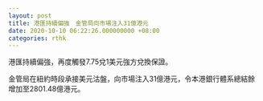 ```yaml
---
layout: post
title: 港匯持續偏強　金管局向市場注入31億港元
date: 2020-10-10 06:22:26.000000000 +08:00
categories: rthk
---
```


港匯持續偏強，再度觸發7.75兌1美元強方兌換保證。

金管局在紐約時段承接美元沽盤，向市場注入31億港元，令本港銀行體系總結餘增加至2801.48億港元。
